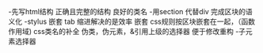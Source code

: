 -先写html结构
   正确且完整的结构
   良好的类名
-用section 代替div 完成区块的语义化
-stylus 嵌套
tab 缩进解决的是效率
嵌套 css规则按区块嵌套在一起，（函数作用域) css类名的补全
伪类，伪元素，&引用上级的选择器
便于修改重构
-子元素选择器   